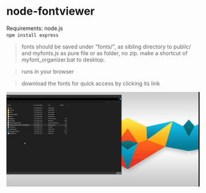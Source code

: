 # node-fontviewer
Requirements: node.js<br>
`npm install express`

>fonts should be saved under "fonts/", as sibling directory to public/ and myfonts.js as pure file or as folder, no zip.
make a shortcut of myfont_organizer.bat to desktop.
 
>runs in your browser

>download the fonts for quick access by clicking its link

![](Desktop.gif)
